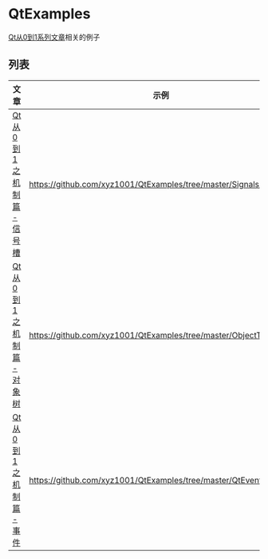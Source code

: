 # QtExamples

[Qt从0到1系列文章](http://xyz1001.xyz/tags/Qt%E4%BB%8E0%E5%88%B01/)相关的例子

## 列表

| 文章                                                                | 示例                                                              |
| ---                                                                 | ---                                                               |
| [Qt从0到1之机制篇 - 信号槽](http://xyz1001.xyz/articles/19581.html) | https://github.com/xyz1001/QtExamples/tree/master/SignalsAndSlots |
| [Qt从0到1之机制篇 - 对象树](http://xyz1001.xyz/articles/44230.html) | https://github.com/xyz1001/QtExamples/tree/master/ObjectTrees     |
| [Qt从0到1之机制篇 - 事件](http://xyz1001.xyz/articles/11422.html)   | https://github.com/xyz1001/QtExamples/tree/master/QtEvent         |
